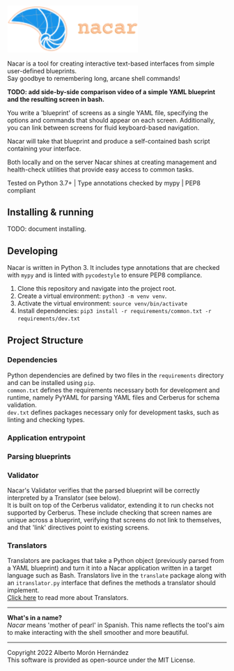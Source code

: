 <img src="docs/img/nacar-wordmark-alt.svg" alt="Nacar" width="300"/>

Nacar is a tool for creating interactive text-based interfaces from simple user-defined blueprints.  
Say goodbye to remembering long, arcane shell commands!

**TODO: add side-by-side comparison video of a simple YAML blueprint and the resulting screen in bash.** 

You write a 'blueprint' of screens as a single YAML file, specifying the options and commands that should appear on each screen.
Additionally, you can link between screens for fluid keyboard-based navigation.  

Nacar will take that blueprint and produce a self-contained bash script containing your interface.

Both locally and on the server Nacar shines at creating management and 
health-check utilities that provide easy access to common tasks.     

Tested on Python 3.7+ | Type annotations checked by mypy | PEP8 compliant  


## Installing & running

TODO: document installing.


## Developing

Nacar is written in Python 3. It includes type annotations that are checked with 
`mypy` and is linted with `pycodestyle` to ensure PEP8 compliance.

1. Clone this repository and navigate into the project root.
2. Create a virtual environment: `python3 -m venv venv`.
3. Activate the virtual environment: `source venv/bin/activate`
4. Install dependencies: `pip3 install -r requirements/common.txt -r requirements/dev.txt`


## Project Structure

### Dependencies
Python dependencies are defined by two files in the `requirements` directory and 
can be installed using `pip`.  
`common.txt` defines the requirements necessary both for development and runtime, 
namely PyYAML for parsing YAML files and Cerberus for schema validation.  
`dev.txt` defines packages necessary only for development tasks, such as linting
and checking types.


### Application entrypoint


### Parsing blueprints


### Validator
Nacar's Validator verifies that the parsed blueprint will be correctly 
interpreted by a Translator (see below).  
It is built on top of the Cerberus validator, extending it to run checks not 
supported by Cerberus. These include checking that screen names are unique 
across a blueprint, verifying that screens do not link to themselves, 
and that 'link' directives point to existing screens.


### Translators
Translators are packages that take a Python object (previously parsed from a 
YAML blueprint) and turn it into a Nacar application written in a target 
language such as Bash. Translators live in the `translate` package along 
with an `itranslator.py` interface that defines the methods a translator 
should implement.  
[Click here](docs/Translators.md) to read more about Translators.


---
**What's in a name?**  
*Nacar* means 'mother of pearl' in Spanish. This name reflects the tool's 
aim to make interacting with the shell smoother and more beautiful.


---
Copyright 2022 Alberto Morón Hernández  
This software is provided as open-source under the MIT License.
